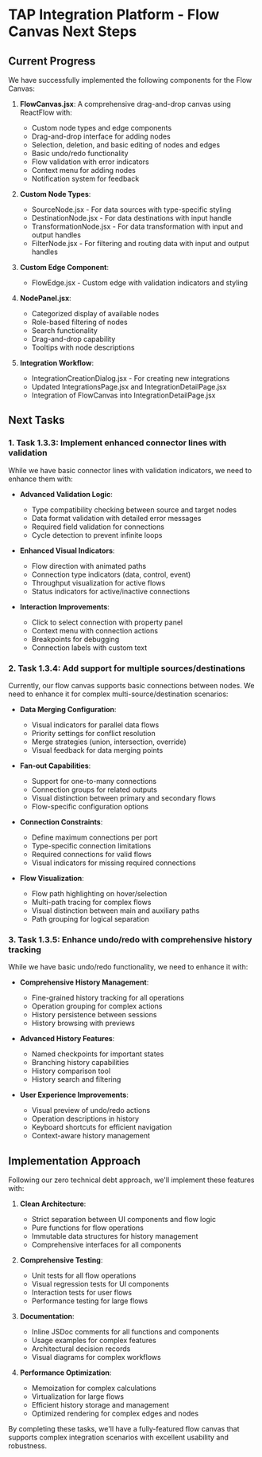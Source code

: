 # TAP Integration Platform - Flow Canvas Next Steps

## Current Progress

We have successfully implemented the following components for the Flow Canvas:

1. **FlowCanvas.jsx**: A comprehensive drag-and-drop canvas using ReactFlow with:
   - Custom node types and edge components
   - Drag-and-drop interface for adding nodes
   - Selection, deletion, and basic editing of nodes and edges
   - Basic undo/redo functionality
   - Flow validation with error indicators
   - Context menu for adding nodes
   - Notification system for feedback

2. **Custom Node Types**:
   - SourceNode.jsx - For data sources with type-specific styling
   - DestinationNode.jsx - For data destinations with input handle
   - TransformationNode.jsx - For data transformation with input and output handles
   - FilterNode.jsx - For filtering and routing data with input and output handles

3. **Custom Edge Component**:
   - FlowEdge.jsx - Custom edge with validation indicators and styling

4. **NodePanel.jsx**:
   - Categorized display of available nodes
   - Role-based filtering of nodes
   - Search functionality
   - Drag-and-drop capability
   - Tooltips with node descriptions

5. **Integration Workflow**:
   - IntegrationCreationDialog.jsx - For creating new integrations
   - Updated IntegrationsPage.jsx and IntegrationDetailPage.jsx
   - Integration of FlowCanvas into IntegrationDetailPage.jsx

## Next Tasks

### 1. Task 1.3.3: Implement enhanced connector lines with validation

While we have basic connector lines with validation indicators, we need to enhance them with:

- **Advanced Validation Logic**:
  - Type compatibility checking between source and target nodes
  - Data format validation with detailed error messages
  - Required field validation for connections
  - Cycle detection to prevent infinite loops

- **Enhanced Visual Indicators**:
  - Flow direction with animated paths
  - Connection type indicators (data, control, event)
  - Throughput visualization for active flows
  - Status indicators for active/inactive connections

- **Interaction Improvements**:
  - Click to select connection with property panel
  - Context menu with connection actions
  - Breakpoints for debugging
  - Connection labels with custom text

### 2. Task 1.3.4: Add support for multiple sources/destinations

Currently, our flow canvas supports basic connections between nodes. We need to enhance it for complex multi-source/destination scenarios:

- **Data Merging Configuration**:
  - Visual indicators for parallel data flows
  - Priority settings for conflict resolution
  - Merge strategies (union, intersection, override)
  - Visual feedback for data merging points

- **Fan-out Capabilities**:
  - Support for one-to-many connections
  - Connection groups for related outputs
  - Visual distinction between primary and secondary flows
  - Flow-specific configuration options

- **Connection Constraints**:
  - Define maximum connections per port
  - Type-specific connection limitations
  - Required connections for valid flows
  - Visual indicators for missing required connections

- **Flow Visualization**:
  - Flow path highlighting on hover/selection
  - Multi-path tracing for complex flows
  - Visual distinction between main and auxiliary paths
  - Path grouping for logical separation

### 3. Task 1.3.5: Enhance undo/redo with comprehensive history tracking

While we have basic undo/redo functionality, we need to enhance it with:

- **Comprehensive History Management**:
  - Fine-grained history tracking for all operations
  - Operation grouping for complex actions
  - History persistence between sessions
  - History browsing with previews

- **Advanced History Features**:
  - Named checkpoints for important states
  - Branching history capabilities
  - History comparison tool
  - History search and filtering

- **User Experience Improvements**:
  - Visual preview of undo/redo actions
  - Operation descriptions in history
  - Keyboard shortcuts for efficient navigation
  - Context-aware history management

## Implementation Approach

Following our zero technical debt approach, we'll implement these features with:

1. **Clean Architecture**:
   - Strict separation between UI components and flow logic
   - Pure functions for flow operations
   - Immutable data structures for history management
   - Comprehensive interfaces for all components

2. **Comprehensive Testing**:
   - Unit tests for all flow operations
   - Visual regression tests for UI components
   - Interaction tests for user flows
   - Performance testing for large flows

3. **Documentation**:
   - Inline JSDoc comments for all functions and components
   - Usage examples for complex features
   - Architectural decision records
   - Visual diagrams for complex workflows

4. **Performance Optimization**:
   - Memoization for complex calculations
   - Virtualization for large flows
   - Efficient history storage and management
   - Optimized rendering for complex edges and nodes

By completing these tasks, we'll have a fully-featured flow canvas that supports complex integration scenarios with excellent usability and robustness.